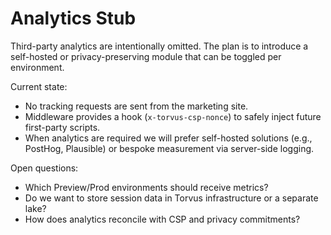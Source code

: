# Analytics Stub

Third-party analytics are intentionally omitted. The plan is to introduce a self-hosted or privacy-preserving module that can be toggled per environment.

Current state:

- No tracking requests are sent from the marketing site.
- Middleware provides a hook (`x-torvus-csp-nonce`) to safely inject future first-party scripts.
- When analytics are required we will prefer self-hosted solutions (e.g., PostHog, Plausible) or bespoke measurement via server-side logging.

Open questions:

- Which Preview/Prod environments should receive metrics?
- Do we want to store session data in Torvus infrastructure or a separate lake?
- How does analytics reconcile with CSP and privacy commitments?
